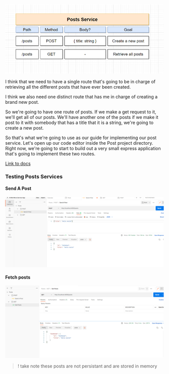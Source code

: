 ![Post Service](/doc_assets/screenshots/project-setup/post-service.png)

I think that we need to have a single route that's going to be in charge of retrieving all the different
posts that have ever been created.

I think we also need one distinct route that has me in charge of creating a brand new post.

So we're going to have one route of posts.
If we make a get request to it, we'll get all of our posts.
We'll have another one of the posts if we make it post to it with somebody that has a title that it
is a string, we're going to create a new post.

So that's what we're going to use as our guide for implementing our post service.
Let's open up our code editor inside the Post project directory.
Right now, we're going to start to build out a very small express application that's going to implement
these two routes.

[Link to docs](module-routers_posts.html)

### Testing Posts Services

#### Send A Post
![Send A Post](/doc_assets/screenshots/project-setup/POST_posts.png)

#### Fetch posts
![Fetch posts](/doc_assets/screenshots/project-setup/GET_posts.png)


> ! take note these posts are not persistant and are stored in memory